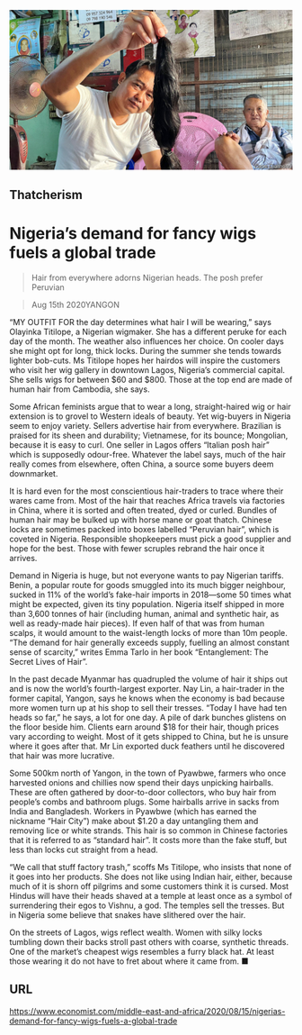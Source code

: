 ![](./images/20200815_MAP002_0.jpg)

## Thatcherism

# Nigeria’s demand for fancy wigs fuels a global trade

> Hair from everywhere adorns Nigerian heads. The posh prefer Peruvian

> Aug 15th 2020YANGON

“MY OUTFIT FOR the day determines what hair I will be wearing,” says Olayinka Titilope, a Nigerian wigmaker. She has a different peruke for each day of the month. The weather also influences her choice. On cooler days she might opt for long, thick locks. During the summer she tends towards lighter bob-cuts. Ms Titilope hopes her hairdos will inspire the customers who visit her wig gallery in downtown Lagos, Nigeria’s commercial capital. She sells wigs for between $60 and $800. Those at the top end are made of human hair from Cambodia, she says.

Some African feminists argue that to wear a long, straight-haired wig or hair extension is to grovel to Western ideals of beauty. Yet wig-buyers in Nigeria seem to enjoy variety. Sellers advertise hair from everywhere. Brazilian is praised for its sheen and durability; Vietnamese, for its bounce; Mongolian, because it is easy to curl. One seller in Lagos offers “Italian posh hair” which is supposedly odour-free. Whatever the label says, much of the hair really comes from elsewhere, often China, a source some buyers deem downmarket.

It is hard even for the most conscientious hair-traders to trace where their wares came from. Most of the hair that reaches Africa travels via factories in China, where it is sorted and often treated, dyed or curled. Bundles of human hair may be bulked up with horse mane or goat thatch. Chinese locks are sometimes packed into boxes labelled “Peruvian hair”, which is coveted in Nigeria. Responsible shopkeepers must pick a good supplier and hope for the best. Those with fewer scruples rebrand the hair once it arrives.

Demand in Nigeria is huge, but not everyone wants to pay Nigerian tariffs. Benin, a popular route for goods smuggled into its much bigger neighbour, sucked in 11% of the world’s fake-hair imports in 2018—some 50 times what might be expected, given its tiny population. Nigeria itself shipped in more than 3,600 tonnes of hair (including human, animal and synthetic hair, as well as ready-made hair pieces). If even half of that was from human scalps, it would amount to the waist-length locks of more than 10m people. “The demand for hair generally exceeds supply, fuelling an almost constant sense of scarcity,” writes Emma Tarlo in her book “Entanglement: The Secret Lives of Hair”.

In the past decade Myanmar has quadrupled the volume of hair it ships out and is now the world’s fourth-largest exporter. Nay Lin, a hair-trader in the former capital, Yangon, says he knows when the economy is bad because more women turn up at his shop to sell their tresses. “Today I have had ten heads so far,” he says, a lot for one day. A pile of dark bunches glistens on the floor beside him. Clients earn around $18 for their hair, though prices vary according to weight. Most of it gets shipped to China, but he is unsure where it goes after that. Mr Lin exported duck feathers until he discovered that hair was more lucrative.

Some 500km north of Yangon, in the town of Pyawbwe, farmers who once harvested onions and chillies now spend their days unpicking hairballs. These are often gathered by door-to-door collectors, who buy hair from people’s combs and bathroom plugs. Some hairballs arrive in sacks from India and Bangladesh. Workers in Pyawbwe (which has earned the nickname “Hair City”) make about $1.20 a day untangling them and removing lice or white strands. This hair is so common in Chinese factories that it is referred to as “standard hair”. It costs more than the fake stuff, but less than locks cut straight from a head.

“We call that stuff factory trash,” scoffs Ms Titilope, who insists that none of it goes into her products. She does not like using Indian hair, either, because much of it is shorn off pilgrims and some customers think it is cursed. Most Hindus will have their heads shaved at a temple at least once as a symbol of surrendering their egos to Vishnu, a god. The temples sell the tresses. But in Nigeria some believe that snakes have slithered over the hair.

On the streets of Lagos, wigs reflect wealth. Women with silky locks tumbling down their backs stroll past others with coarse, synthetic threads. One of the market’s cheapest wigs resembles a furry black hat. At least those wearing it do not have to fret about where it came from. ■

## URL

https://www.economist.com/middle-east-and-africa/2020/08/15/nigerias-demand-for-fancy-wigs-fuels-a-global-trade
